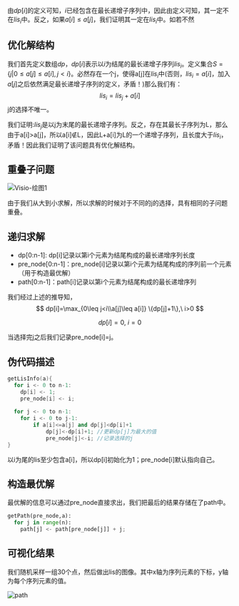 

由$dp[i]$的定义可知，$i$已经包含在最长递增子序列中，因此由定义可知，其一定不在$lis_i$中。反之，如果$a[i]\leq a[j]$，我们证明其一定在$lis_i$中。如若不然

## 优化解结构

我们首先定义数组$dp$，$dp[i]$表示以$i$为结尾的最长递增子序列$lis_i$。定义集合$S=\{j|0\leq a[j]\leq a[i],j<i\}$。必然存在一个j，使得a[j]在$lis_i$中(否则，$lis_i=a[i]$，加入$a[j]$之后依然满足最长递增子序列的定义，矛盾！)那么我们有：
$$
lis_i=lis_j+a[i]
$$
j的选择不唯一。

我们证明:$lis_j$是以j为末尾的最长递增子序列。反之，存在其最长子序列为L，那么由于a[i]>a[j]，所以a[i]$\notin$L，因此L+a[i]为L的一个递增子序列，且长度大于$lis_i$，矛盾！因此我们证明了该问题具有优化解结构。

## 重叠子问题

![Visio-绘图1](https://i.loli.net/2020/10/19/1WtGUmQed3unsLk.jpg)

由于我们从大到小求解，所以求解的时候对于不同的j的选择，具有相同的子问题重叠。

## 递归求解

- dp[0:n-1]: dp[i]记录以第i个元素为结尾构成的最长递增序列长度
- pre_node[0:n-1]：pre_node[i]记录以第i个元素为结尾构成的序列前一个元素（用于构造最优解）
- path[0:n-1]：path[i]记录以第i个元素为结尾构成的最长递增序列

我们经过上述的推导知，
$$
dp[i]=\max_{0\leq j<i\\a[j]\leq a[i]} \{dp[j]+1\},\ i>0
$$

$$
dp[i]=0,\ i=0
$$



当选择完j之后我们记录pre_node[i]=j。

## 伪代码描述

```c++
getLisInfo(a){
  for i <- 0 to n-1:
  	dp[i] <- 1;
  	pre_node[i] <- i;
  
  for j <- 0 to n-1:
    for i <- 0 to j-1:
        if a[i]<=a[j] and dp[j]<dp[i]+1
            dp[j]<-dp[i]+1; //更新dp[j]为最大的值
            pre_node[j]<-i; //记录选择的j   
}

```

以i为尾的lis至少包含a[i]，所以dp[i]初始化为1；pre_node[i]默认指向自己。

## 构造最优解

最优解的信息可以通过pre_node直接求出，我们把最后的结果存储在了path中。

```python
getPath(pre_node,a):
  for j in range(n):
    path[j] <- path[pre_node[j]] + j;
```



## 可视化结果

我们随机采样一组30个点，然后做出lis的图像。其中x轴为序列元素的下标，y轴为每个序列元素的值。

![path](https://i.loli.net/2020/10/19/BeCbvUaHunGiA9y.png)









